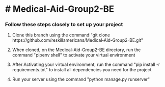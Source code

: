 <h1># Medical-Aid-Group2-BE</h1>
<h3>Follow these steps closely to set up your project</h3>
<ol>
	<li><p>Clone this branch using the command "git clone https://github.com/reskillamericans/Medical-Aid-Group2-BE.git"</p> </li>
	<li> <p>When cloned, on the Medical-Aid-Group2-BE directory, run the command  "pipenv shell" to activate your virtual environment</p> </li>
	<li><p>After Activating your virtual environment, run the command "pip install -r requirements.txt" to install all dependencies you need for the project</p> </li>
	<li> <p>Run your server using the command "python manage.py runserver"</p> </li>
</ol>
